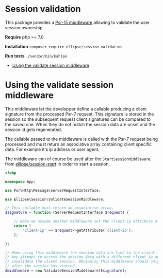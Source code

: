 # Session validation

This package provides a [Psr-15 middleware](https://www.php-fig.org/psr/psr-15/) allowing to validate the user session ownership.

**Require** php >= 7.0

**Installation** `composer require ellipse/session-validation`

**Run tests** `./vendor/bin/kahlan`

- [Using the validate session middleware](#using-the-validate-session-middleware)

# Using the validate session middleware

This middleware let the developper define a callable producing a client signature from the processed Psr-7 request. This signature is stored in the session so the subsequent request client signatures can be compared to the saved one. When they do not match the session data are unset and the session id gets regenerated.

The callable passed to the middleware is called with the Psr-7 request being processed and must return an associative array containing client specific data. For example it's ip address or user agent.

The middleware can of course be used after the `StartSessionMiddleware` from [ellipse/session-start](https://github.com/ellipsephp/session-start) in order to start a session.

```php
<?php

namespace App;

use Psr\Http\Message\ServerRequestInterface;

use Ellipse\Session\ValidateSessionMiddleware;

// This callable must return an associative array.
$signature = function (ServerRequestInterface $request) {

    // Here we assume another middleware set the client ip attribute of the request.
    return [
        'client-ip' => $request->getAttribute('client-ip'),
    ];

};

// When using this middleware the session data are tied to the client ip address.
// Any attempt to access the session data with a different client ip address would
// invalidate the client session. Obvioulsy this middleware should only be processed
// after the session has started.
$middleware = new ValidateSessionMiddleware($signature);
```
